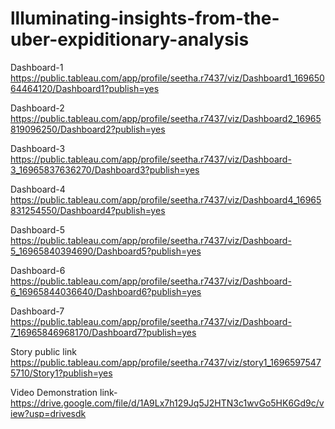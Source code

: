 # llluminating-insights-from-the-uber-expiditionary-analysis


Dashboard-1 https://public.tableau.com/app/profile/seetha.r7437/viz/Dashboard1_16965064464120/Dashboard1?publish=yes

Dashboard-2 https://public.tableau.com/app/profile/seetha.r7437/viz/Dashboard2_16965819096250/Dashboard2?publish=yes

Dashboard-3 https://public.tableau.com/app/profile/seetha.r7437/viz/Dashboard-3_16965837636270/Dashboard3?publish=yes

Dashboard-4 https://public.tableau.com/app/profile/seetha.r7437/viz/Dashboard4_16965831254550/Dashboard4?publish=yes

Dashboard-5 https://public.tableau.com/app/profile/seetha.r7437/viz/Dashboard-5_16965840394690/Dashboard5?publish=yes

Dashboard-6 https://public.tableau.com/app/profile/seetha.r7437/viz/Dashboard-6_16965844036640/Dashboard6?publish=yes

Dashboard-7 https://public.tableau.com/app/profile/seetha.r7437/viz/Dashboard-7_16965846968170/Dashboard7?publish=yes


Story public link https://public.tableau.com/app/profile/seetha.r7437/viz/story1_16965975475710/Story1?publish=yes


Video Demonstration link- https://drive.google.com/file/d/1A9Lx7h129Jq5J2HTN3c1wvGo5HK6Gd9c/view?usp=drivesdk


